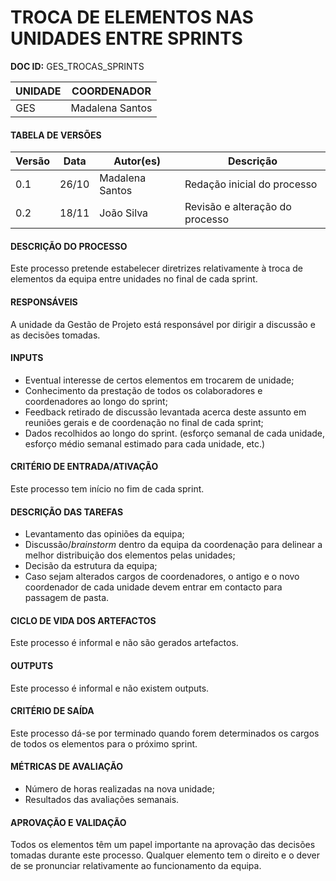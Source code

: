 # TROCA DE ELEMENTOS NAS UNIDADES ENTRE SPRINTS

**DOC ID:** GES\_TROCAS\_SPRINTS


|UNIDADE|COORDENADOR|
|---|---|
|GES|Madalena Santos|


#### TABELA DE VERSÕES

| Versão | Data | Autor(es) | Descrição
|---|---|---|---|
|0.1|26/10|Madalena Santos|Redação inicial do processo|
|0.2|18/11|João Silva|Revisão e alteração do processo|


#### DESCRIÇÃO DO PROCESSO

Este processo pretende estabelecer diretrizes relativamente à troca de elementos da equipa entre unidades no final de cada sprint.

#### RESPONSÁVEIS

A unidade da Gestão de Projeto está responsável por dirigir a discussão e as decisões tomadas.

#### INPUTS

* Eventual interesse de certos elementos em trocarem de unidade;
* Conhecimento da prestação de todos os colaboradores e coordenadores ao longo do sprint;
* Feedback retirado de discussão levantada acerca deste assunto em reuniões gerais e de coordenação no final de cada sprint;
* Dados recolhidos ao longo do sprint. (esforço semanal de cada unidade, esforço médio semanal estimado para cada unidade, etc.)

#### CRITÉRIO DE ENTRADA/ATIVAÇÃO

Este processo tem início no fim de cada sprint.

#### DESCRIÇÃO DAS TAREFAS

* Levantamento das opiniões da equipa;
* Discussão/_brainstorm_ dentro da equipa da coordenação para delinear a melhor distribuição dos elementos pelas unidades;
* Decisão da estrutura da equipa;
* Caso sejam alterados cargos de coordenadores, o antigo e o novo coordenador de cada unidade devem entrar em contacto para passagem de pasta.

#### CICLO DE VIDA DOS ARTEFACTOS

Este processo é informal e não são gerados artefactos.

#### OUTPUTS

Este processo é informal e não existem outputs.

#### CRITÉRIO DE SAÍDA

Este processo dá-se por terminado quando forem determinados os cargos de todos os elementos para o próximo sprint.

#### MÉTRICAS DE AVALIAÇÃO

* Número de horas realizadas na nova unidade;
* Resultados das avaliações semanais.

#### APROVAÇÃO E VALIDAÇÃO

Todos os elementos têm um papel importante na aprovação das decisões tomadas durante este processo. Qualquer elemento tem o direito e o dever de se pronunciar relativamente ao funcionamento da equipa. 
